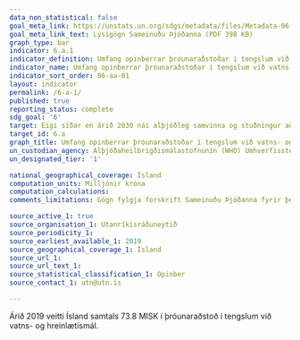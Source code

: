 ```yaml
---
data_non_statistical: false
goal_meta_link: https://unstats.un.org/sdgs/metadata/files/Metadata-06-0A-01.pdf
goal_meta_link_text: Lýsigögn Sameinuðu Þjóðanna (PDF 398 KB)
graph_type: bar
indicator: 6.a.1
indicator_definition: Umfang opinberrar þróunaraðstoðar í tengslum við vatns- og hreinlætismál sem hluta af samræmdri útgjaldaáætlun stjórnvalda.
indicator_name: Umfang opinberrar þróunaraðstoðar í tengslum við vatns- og hreinlætismál sem hluta af samræmdri útgjaldaáætlun stjórnvalda.
indicator_sort_order: 06-aa-01
layout: indicator
permalink: /6-a-1/
published: true
reporting_status: complete
sdg_goal: '6'
target: Eigi síðar en árið 2030 nái alþjóðleg samvinna og stuðningur að efla starfsemi og áætlanir þróunarlanda sem tengjast vatni og hreinlætisaðgerðum, þ.m.t. vatnsöflun, afsöltun, vatnsnýtingu, hreinsun skólps og frárennslisvatns, endurvinnslu og tækni til endurnýtingar.
target_id: 6.a
graph_title: Umfang opinberrar þróunaraðstoðar í tengslum við vatns- og hreinlætismál sem hluta af samræmdri útgjaldaáætlun stjórnvalda.
un_custodian_agency: Alþjóðaheilbrigðismálastofnunin (WHO) Umhverfisstofnun Sameinuðu Þjóðanna (UNEP) Efnahags- og framfarastofnunin (OECD)
un_designated_tier: '1'

national_geographical_coverage: Ísland
computation_units: Milljónir króna
computation_calculations: 
comments_limitations: Gögn fylgja forskrift Sameinuðu Þjóðanna fyrir þennan mælikvarða. Þessi mælikvarði var fundinn í samstarfi við sérfræðinga í málefninu.

source_active_1: true
source_organisation_1: Utanríkisráðuneytið
source_periodicity_1: 
source_earliest_available_1: 2019
source_geographical_coverage_1: Ísland
source_url_1: 
source_url_text_1: 
source_statistical_classification_1: Opinber
source_contact_1: utn@utn.is

---
```


Árið 2019 veitti Ísland samtals 73.8 MISK í þróunaraðstoð í tengslum við vatns- og hreinlætismál. 

